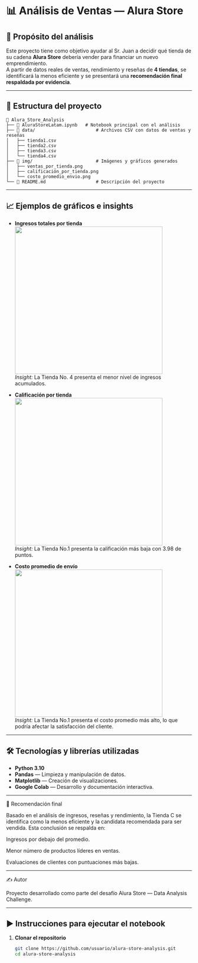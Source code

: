 # 📊 Análisis de Ventas — Alura Store

## 🎯 Propósito del análisis
Este proyecto tiene como objetivo ayudar al Sr. Juan a decidir qué tienda de su cadena **Alura Store** debería vender para financiar un nuevo emprendimiento.  
A partir de datos reales de ventas, rendimiento y reseñas de **4 tiendas**, se identificará la menos eficiente y se presentará una **recomendación final respaldada por evidencia**.

---

## 📂 Estructura del proyecto
```text
📁 Alura_Store_Analysis
├── 📄 AluraStoreLatam.ipynb   # Notebook principal con el análisis
├── 📁 data/                       # Archivos CSV con datos de ventas y reseñas
│   ├── tienda1.csv
│   ├── tienda2.csv
│   ├── tienda3.csv
│   └── tienda4.csv
├── 📁 img/                        # Imágenes y gráficos generados
│   ├── ventas_por_tienda.png
│   ├── calificación_por_tienda.png
│   └── costo_promedio_envio.png
└── 📄 README.md                   # Descripción del proyecto
```


---

## 📈 Ejemplos de gráficos e insights

- **Ingresos totales por tienda**  
  <img src="img/ventas_por_tienda.png" width="400">  
  *Insight:* La Tienda No. 4 presenta el menor nivel de ingresos acumulados.

- **Calificación por tienda**  
  <img src="img/categorias_mas_vendidas.png" width="400">  
  *Insight:* La Tienda No.1 presenta la calificación más baja con 3.98 de puntos.

- **Costo promedio de envío**  
  <img src="img/promedio_envio.png" width="400">  
  *Insight:* La Tienda No.1 presenta el costo promedio más alto, lo que podría afectar la satisfacción del cliente.

---

## 🛠️ Tecnologías y librerías utilizadas
- **Python 3.10**
- **Pandas** — Limpieza y manipulación de datos.
- **Matplotlib** — Creación de visualizaciones.
- **Google Colab** — Desarrollo y documentación interactiva.

---

📌 Recomendación final

Basado en el análisis de ingresos, reseñas y rendimiento, la Tienda C se identifica como la menos eficiente y la candidata recomendada para ser vendida.
Esta conclusión se respalda en:

Ingresos por debajo del promedio.

Menor número de productos líderes en ventas.

Evaluaciones de clientes con puntuaciones más bajas.

---
✍️ Autor

Proyecto desarrollado como parte del desafío Alura Store — Data Analysis Challenge.

---
## ▶️ Instrucciones para ejecutar el notebook
1. **Clonar el repositorio**
   ```bash
   git clone https://github.com/usuario/alura-store-analysis.git
   cd alura-store-analysis
